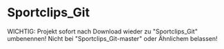 # Sportclips_Git

WICHTIG: Projekt sofort nach Download wieder zu "Sportclips_Git" umbenennen! Nicht bei "Sportclips_Git-master" oder Ähnlichem belassen!
